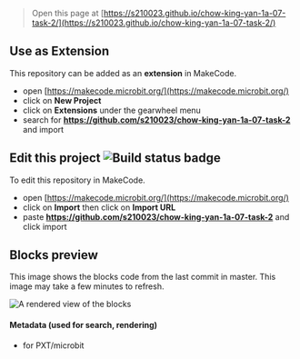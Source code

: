 
> Open this page at [https://s210023.github.io/chow-king-yan-1a-07-task-2/](https://s210023.github.io/chow-king-yan-1a-07-task-2/)

## Use as Extension

This repository can be added as an **extension** in MakeCode.

* open [https://makecode.microbit.org/](https://makecode.microbit.org/)
* click on **New Project**
* click on **Extensions** under the gearwheel menu
* search for **https://github.com/s210023/chow-king-yan-1a-07-task-2** and import

## Edit this project ![Build status badge](https://github.com/s210023/chow-king-yan-1a-07-task-2/workflows/MakeCode/badge.svg)

To edit this repository in MakeCode.

* open [https://makecode.microbit.org/](https://makecode.microbit.org/)
* click on **Import** then click on **Import URL**
* paste **https://github.com/s210023/chow-king-yan-1a-07-task-2** and click import

## Blocks preview

This image shows the blocks code from the last commit in master.
This image may take a few minutes to refresh.

![A rendered view of the blocks](https://github.com/s210023/chow-king-yan-1a-07-task-2/raw/master/.github/makecode/blocks.png)

#### Metadata (used for search, rendering)

* for PXT/microbit
<script src="https://makecode.com/gh-pages-embed.js"></script><script>makeCodeRender("{{ site.makecode.home_url }}", "{{ site.github.owner_name }}/{{ site.github.repository_name }}");</script>
